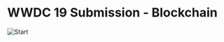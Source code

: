 # WWDC 19 Submission - Blockchain

![Start](“https://github.com/Mohams3ios01/WWDC-19-Blockchain/blob/master/Screenshots/Start.jpg”)